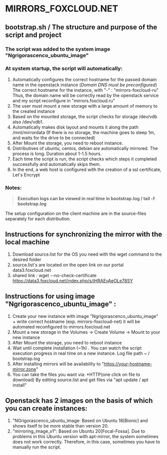 # MIRRORS_FOXCLOUD.NET

## bootstrap.sh / The structure and purpose of the script and project
### The script was added to the system image "Ngrigorascenco_ubuntu_image"

### At system startup, the script will automatically:

1. Automatically configures the correct hostname for the passed domain name in the openstack instance (*Domain DNS must be preconfigured*)
	The correct hostname for the instance, with "-" : "mirrors-foxcloud-ru"
	Thus, the domain name will be correctly read by the openstack service and my script reconfigure in "mirrors.foxcloud.ru" 
2. The user must mount a new storage with a large amount of memory to the created instance
3. Based on the mounted storage, the script checks for storage /dev/vdb also /dev/vdb1.
4. Automatically makes disk layout and mounts it along the path /mnt/mirrordata (If there is no storage, the machine goes to sleep 1m, and waits for the drive to be connected) 
5. After Mount the storage, you need to reboot instance.
6. Distributives of ubuntu, centos, debian are automatically mirrored. The process is long. Duration about 1-1.5 hours.
7. Each time the script is run, the script checks which steps it completed successfully and automatically skips them.
8. In the end, a web host is configured with the creation of a ssl certificate, Let's Encrypt 


### Notes:
> **Execution logs can be viewed in real time in bootstrap.log / tail -f bootstrap.log**


The setup configuration on the client machine are in the source-files separately for each distribution.

## Instructions for synchronizing the mirror with the local machine 

1. Download source.list for the OS you need with the wget command to the desired folder
2. source.list's are located on the open link on our portal data3.foxcloud.net
3. shared link :	wget --no-check-certificate https://data3.foxcloud.net/index.php/s/jHRAEyAeOLe78SY


## Instructions for using  image "Ngrigorascenco_ubuntu_image" :

1. Create your new instance with image "Ngrigorascenco_ubuntu_image" + write correct hostname (exp. mirrors-foxcloud-net) it will be automated reconfigured to mirrors.foxcloud.net
2. Mount a new storage in the Volumes -> Create Volume -> Mount to your new instance
3. After Mount the storage, you need to reboot instance
4. Wait until complete installation (~1h) . You can watch the script execution progress in real time on a new instance. Log file path ~ / bootstrap.log 
5. After installing mirrors will be availability to "https://your-hostname-mirror.zone"
6. You can take the files you want via:
 *HTTP(one click on file to download)
 By editing source.list and get files via "apt update / apt install"



## Openstack has 2 images on the basis of which you can create instances:

 1. "NGrigorascenco_ubuntu_image: Based on Ubuntu 18[Bionic] and shows itself to be more stable than version 20.
 2. "mirroring_image_v1": Based on Ubuntu 20[Focal-Fossa]. Due to problems in this Ubuntu version with apt-mirror, the system sometimes does not work correctly. Therefore, in this case, sometimes you have to manually run the script.

